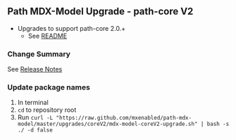 ## Path MDX-Model Upgrade - path-core V2

* Upgrades to support path-core 2.0.+
  * See [README](https://github.com/mxenabled/path-core/tree/v2/upgrades/v2)

### Change Summary

See [Release Notes](https://github.com/mxenabled/path-sdk/blob/master/CHANGELOG.md)

### Update package names

1. In terminal
2. `cd` to repository root
3. Run `curl -L "https://raw.github.com/mxenabled/path-mdx-model/master/upgrades/coreV2/mdx-model-coreV2-upgrade.sh" | bash -s ./ -d false`
